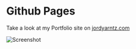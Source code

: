 # Github Pages

Take a look at my Portfolio site on [jordyarntz.com](http://jordyarntz.com)


![Screenshot](https://jordyarntz.com/cdn/personal-portfolio.jpg)
